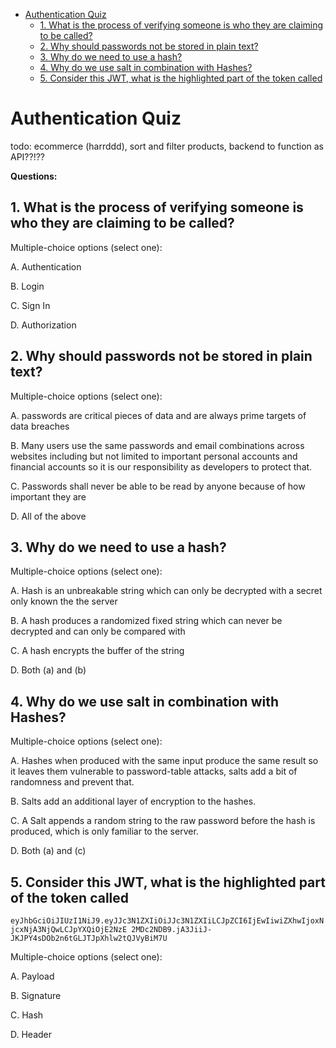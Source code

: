- [Authentication Quiz](#authentication-quiz)
  - [1. What is the process of verifying someone is who they are claiming to be called?](#1-what-is-the-process-of-verifying-someone-is-who-they-are-claiming-to-be-called)
  - [2. Why should passwords not be stored in plain text?](#2-why-should-passwords-not-be-stored-in-plain-text)
  - [3. Why do we need to use a hash?](#3-why-do-we-need-to-use-a-hash)
  - [4. Why do we use salt in combination with Hashes?](#4-why-do-we-use-salt-in-combination-with-hashes)
  - [5. Consider this JWT, what is the highlighted part of the token called](#5-consider-this-jwt-what-is-the-highlighted-part-of-the-token-called)

# Authentication Quiz

todo: ecommerce (harrddd), sort and filter products, backend to function as API??!??

**Questions:**

## 1. What is the process of verifying someone is who they are claiming to be called?

Multiple-choice options (select one):

A. Authentication

B. Login

C. Sign In

D. Authorization

## 2. Why should passwords not be stored in plain text?

Multiple-choice options (select one):

A. passwords are critical pieces of data and are always prime targets of data breaches

B. Many users use the same passwords and email combinations across websites including but not limited to important personal accounts and financial accounts so it is our responsibility as developers to protect that.

C. Passwords shall never be able to be read by anyone because of how important they are

D. All of the above

## 3. Why do we need to use a hash?

Multiple-choice options (select one):

A. Hash is an unbreakable string which can only be decrypted with a secret only known the the server

B. A hash produces a randomized fixed string which can never be decrypted and can only be compared with

C. A hash encrypts the buffer of the string

D. Both (a) and (b)

## 4. Why do we use salt in combination with Hashes?

Multiple-choice options (select one):

A. Hashes when produced with the same input produce the same result so it leaves them vulnerable to password-table attacks, salts add a bit of randomness and prevent that.

B. Salts add an additional layer of encryption to the hashes.

C. A Salt appends a random string to the raw password before the hash is produced, which is only familiar to the server.

D. Both (a) and (c)

## 5. Consider this JWT, what is the highlighted part of the token called

`eyJhbGciOiJIUzI1NiJ9.eyJJc3N1ZXIiOiJJc3N1ZXIiLCJpZCI6IjEwIiwiZXhwIjoxNjcxNjA3NjQwLCJpYXQiOjE2NzE 2MDc2NDB9.jA3JiiJ-JKJPY4sDOb2n6tGLJTJpXhlw2tQJVyBiM7U`

Multiple-choice options (select one):

A. Payload

B. Signature

C. Hash

D. Header
  
